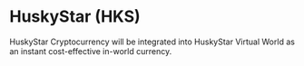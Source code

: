 # HuskyStar (HKS)
HuskyStar Cryptocurrency will be integrated into HuskyStar Virtual World as an instant cost-effective in-world currency.